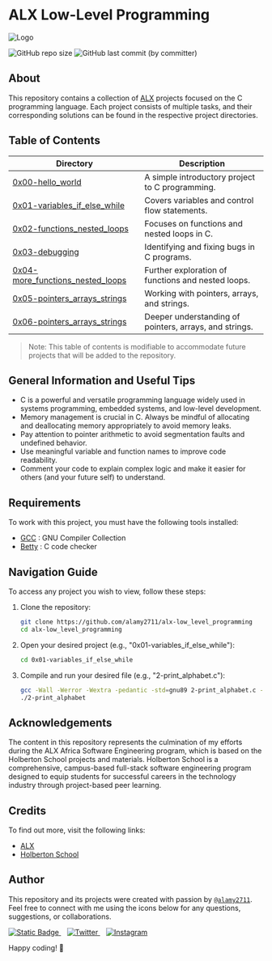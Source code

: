 # ALX Low-Level Programming

![Logo](https://www.dicazo.com/images/coursesbanners/clanguage-course-in-jaipur.png)

<div>
   <img alt="GitHub repo size" src="https://img.shields.io/github/repo-size/alamy2711/alx-low_level_programming?style=%20flat-square">
   <img alt="GitHub last commit (by committer)" src="https://img.shields.io/github/last-commit/alamy2711/alx-low_level_programming?style=flat-square">
</div>

## About

This repository contains a collection of [ALX](https://www.alxafrica.com/) projects focused on the C programming language. Each project consists of multiple tasks, and their corresponding solutions can be found in the respective project directories.

## Table of Contents

| Directory                         | Description                       |
| --------------------------------- | --------------------------------- |
| [0x00-hello_world](https://github.com/alamy2711/alx-low_level_programming/tree/master/0x00-hello_world) | A simple introductory project to C programming. |
| [0x01-variables_if_else_while](https://github.com/alamy2711/alx-low_level_programming/tree/master/0x01-variables_if_else_while) | Covers variables and control flow statements. |
| [0x02-functions_nested_loops](https://github.com/alamy2711/alx-low_level_programming/tree/master/0x02-functions_nested_loops) | Focuses on functions and nested loops in C. |
| [0x03-debugging](https://github.com/alamy2711/alx-low_level_programming/tree/master/0x03-debugging) | Identifying and fixing bugs in C programs. |
| [0x04-more_functions_nested_loops](https://github.com/alamy2711/alx-low_level_programming/tree/master/0x04-more_functions_nested_loops) | Further exploration of functions and nested loops. |
| [0x05-pointers_arrays_strings](https://github.com/alamy2711/alx-low_level_programming/tree/master/0x05-pointers_arrays_strings) | Working with pointers, arrays, and strings. |
| [0x06-pointers_arrays_strings](https://github.com/alamy2711/alx-low_level_programming/tree/master/0x06-pointers_arrays_strings) | Deeper understanding of pointers, arrays, and strings. |

> Note: This table of contents is modifiable to accommodate future projects that will be added to the repository.

## General Information and Useful Tips

+ C is a powerful and versatile programming language widely used in systems programming, embedded systems, and low-level development.
+ Memory management is crucial in C. Always be mindful of allocating and deallocating memory appropriately to avoid memory leaks.
+ Pay attention to pointer arithmetic to avoid segmentation faults and undefined behavior.
+ Use meaningful variable and function names to improve code readability.
+ Comment your code to explain complex logic and make it easier for others (and your future self) to understand.

## Requirements

To work with this project, you must have the following tools installed:
+ [GCC](https://gcc.gnu.org/) : GNU Compiler Collection
+ [Betty](https://github.com/alx-tools/Betty) :  C code checker

## Navigation Guide

To access any project you wish to view, follow these steps:

1. Clone the repository:

   ``` bash
   git clone https://github.com/alamy2711/alx-low_level_programming
   cd alx-low_level_programming
   ```
   
2. Open your desired project (e.g., "0x01-variables_if_else_while"):

   ``` bash
   cd 0x01-variables_if_else_while
   ```
   
3. Compile and run your desired file (e.g., "2-print_alphabet.c"):

   ``` bash
   gcc -Wall -Werror -Wextra -pedantic -std=gnu89 2-print_alphabet.c -o 2-print_alphabet
   ./2-print_alphabet
   ```

## Acknowledgements

The content in this repository represents the culmination of my efforts during the ALX Africa Software Engineering program, which is based on the Holberton School projects and materials. Holberton School is a comprehensive, campus-based full-stack software engineering program designed to equip students for successful careers in the technology industry through project-based peer learning.

## Credits

To find out more, visit the following links:
+ [ALX](https://www.alxafrica.com/)
+ [Holberton School](https://www.holbertonschool.com/)

## Author

This repository and its projects were created with passion by [`@alamy2711`](https://github.com/alamy2711). Feel free to connect with me using the icons below for any questions, suggestions, or collaborations.

<a href="https://www.linkedin.com/in/mustaphaelalamy/">
 <img alt="Static Badge" src="https://img.shields.io/badge/LinkedIn-%230A66C2?style=flat-square&logo=LinkedIn&logoColor=white&link=https%3A%2F%2Fwww.linkedin.com%2Fin%2Fmustaphaelalamy%2F">
 </a>
 <span>&nbsp;&nbsp;</span>
 <a href="https://twitter.com/alamy2711">
 <img alt="Twitter" src="https://img.shields.io/badge/Twitter-%231D9BF0?style=flat-square&logo=twitter&logoColor=white&link=https%3A%2F%2Ftwitter.com%2Falamy2711">
 </a>
 <span>&nbsp;&nbsp;</span>
 <a href="https://www.instagram.com/alamy2711/">
 <img alt="Instagram" src="https://img.shields.io/badge/Instagram-%23E4405F?style=flat-square&logo=instagram&logoColor=white&link=https%3A%2F%2Fwww.instagram.com%2Falamy2711%2F">
 </a>

Happy coding! 🚀

